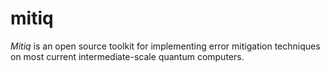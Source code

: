 # mitiq
*Mitiq* is an open source toolkit for implementing error mitigation techniques on most current intermediate-scale quantum computers.
